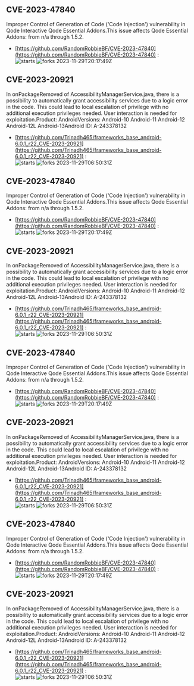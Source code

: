 ## CVE-2023-47840
 Improper Control of Generation of Code ('Code Injection') vulnerability in Qode Interactive Qode Essential Addons.This issue affects Qode Essential Addons: from n/a through 1.5.2.

- [https://github.com/RandomRobbieBF/CVE-2023-47840](https://github.com/RandomRobbieBF/CVE-2023-47840) :  
![starts](https://img.shields.io/github/stars/RandomRobbieBF/CVE-2023-47840.svg) 
![forks](https://img.shields.io/github/forks/RandomRobbieBF/CVE-2023-47840.svg) 
2023-11-29T20:17:49Z

## CVE-2023-20921
 In onPackageRemoved of AccessibilityManagerService.java, there is a possibility to automatically grant accessibility services due to a logic error in the code. This could lead to local escalation of privilege with no additional execution privileges needed. User interaction is needed for exploitation.Product: AndroidVersions: Android-10 Android-11 Android-12 Android-12L Android-13Android ID: A-243378132

- [https://github.com/Trinadh465/frameworks_base_android-6.0.1_r22_CVE-2023-20921](https://github.com/Trinadh465/frameworks_base_android-6.0.1_r22_CVE-2023-20921) :  
![starts](https://img.shields.io/github/stars/Trinadh465/frameworks_base_android-6.0.1_r22_CVE-2023-20921.svg) 
![forks](https://img.shields.io/github/forks/Trinadh465/frameworks_base_android-6.0.1_r22_CVE-2023-20921.svg) 
2023-11-29T06:50:31Z

## CVE-2023-47840
 Improper Control of Generation of Code ('Code Injection') vulnerability in Qode Interactive Qode Essential Addons.This issue affects Qode Essential Addons: from n/a through 1.5.2.

- [https://github.com/RandomRobbieBF/CVE-2023-47840](https://github.com/RandomRobbieBF/CVE-2023-47840) :  
![starts](https://img.shields.io/github/stars/RandomRobbieBF/CVE-2023-47840.svg) 
![forks](https://img.shields.io/github/forks/RandomRobbieBF/CVE-2023-47840.svg) 
2023-11-29T20:17:49Z

## CVE-2023-20921
 In onPackageRemoved of AccessibilityManagerService.java, there is a possibility to automatically grant accessibility services due to a logic error in the code. This could lead to local escalation of privilege with no additional execution privileges needed. User interaction is needed for exploitation.Product: AndroidVersions: Android-10 Android-11 Android-12 Android-12L Android-13Android ID: A-243378132

- [https://github.com/Trinadh465/frameworks_base_android-6.0.1_r22_CVE-2023-20921](https://github.com/Trinadh465/frameworks_base_android-6.0.1_r22_CVE-2023-20921) :  
![starts](https://img.shields.io/github/stars/Trinadh465/frameworks_base_android-6.0.1_r22_CVE-2023-20921.svg) 
![forks](https://img.shields.io/github/forks/Trinadh465/frameworks_base_android-6.0.1_r22_CVE-2023-20921.svg) 
2023-11-29T06:50:31Z

## CVE-2023-47840
 Improper Control of Generation of Code ('Code Injection') vulnerability in Qode Interactive Qode Essential Addons.This issue affects Qode Essential Addons: from n/a through 1.5.2.

- [https://github.com/RandomRobbieBF/CVE-2023-47840](https://github.com/RandomRobbieBF/CVE-2023-47840) :  
![starts](https://img.shields.io/github/stars/RandomRobbieBF/CVE-2023-47840.svg) 
![forks](https://img.shields.io/github/forks/RandomRobbieBF/CVE-2023-47840.svg) 
2023-11-29T20:17:49Z

## CVE-2023-20921
 In onPackageRemoved of AccessibilityManagerService.java, there is a possibility to automatically grant accessibility services due to a logic error in the code. This could lead to local escalation of privilege with no additional execution privileges needed. User interaction is needed for exploitation.Product: AndroidVersions: Android-10 Android-11 Android-12 Android-12L Android-13Android ID: A-243378132

- [https://github.com/Trinadh465/frameworks_base_android-6.0.1_r22_CVE-2023-20921](https://github.com/Trinadh465/frameworks_base_android-6.0.1_r22_CVE-2023-20921) :  
![starts](https://img.shields.io/github/stars/Trinadh465/frameworks_base_android-6.0.1_r22_CVE-2023-20921.svg) 
![forks](https://img.shields.io/github/forks/Trinadh465/frameworks_base_android-6.0.1_r22_CVE-2023-20921.svg) 
2023-11-29T06:50:31Z

## CVE-2023-47840
 Improper Control of Generation of Code ('Code Injection') vulnerability in Qode Interactive Qode Essential Addons.This issue affects Qode Essential Addons: from n/a through 1.5.2.

- [https://github.com/RandomRobbieBF/CVE-2023-47840](https://github.com/RandomRobbieBF/CVE-2023-47840) :  
![starts](https://img.shields.io/github/stars/RandomRobbieBF/CVE-2023-47840.svg) 
![forks](https://img.shields.io/github/forks/RandomRobbieBF/CVE-2023-47840.svg) 
2023-11-29T20:17:49Z

## CVE-2023-20921
 In onPackageRemoved of AccessibilityManagerService.java, there is a possibility to automatically grant accessibility services due to a logic error in the code. This could lead to local escalation of privilege with no additional execution privileges needed. User interaction is needed for exploitation.Product: AndroidVersions: Android-10 Android-11 Android-12 Android-12L Android-13Android ID: A-243378132

- [https://github.com/Trinadh465/frameworks_base_android-6.0.1_r22_CVE-2023-20921](https://github.com/Trinadh465/frameworks_base_android-6.0.1_r22_CVE-2023-20921) :  
![starts](https://img.shields.io/github/stars/Trinadh465/frameworks_base_android-6.0.1_r22_CVE-2023-20921.svg) 
![forks](https://img.shields.io/github/forks/Trinadh465/frameworks_base_android-6.0.1_r22_CVE-2023-20921.svg) 
2023-11-29T06:50:31Z

